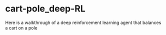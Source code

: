 # cart-pole_deep-RL
Here is a walkthrough of a deep reinforcement learning agent that balances a cart on a pole
